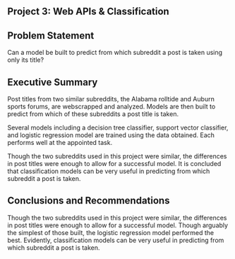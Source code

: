 ## Project 3: Web APIs & Classification

## Problem Statement

Can a model be built to predict from which subreddit a post is taken using only its title?

## Executive Summary

Post titles from two similar subreddits, the Alabama rolltide and Auburn sports forums, are webscrapped and analyzed. Models are then built to predict from which of these subreddits a post title is taken.

Several models including a decision tree classifier, support vector classifier, and logistic regression model are trained using the data obtained. Each performs well at the appointed task.

Though the two subreddits used in this project were similar, the differences in post titles were enough to allow for a successful model. It is concluded that classification models can be very useful in predicting from which subreddit a post is taken.

## Conclusions and Recommendations

Though the two subreddits used in this project were similar, the differences in post titles were enough to allow for a successful model. Though arguably the simplest of those built, the logistic regression model performed the best.
Evidently, classification models can be very useful in predicting from which subreddit a post is taken.